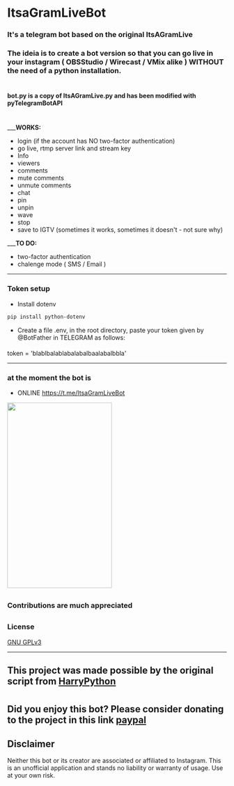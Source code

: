 
# ItsaGramLiveBot
### It's a telegram bot based on the original ItsAGramLive

### The ideia is to create a bot version so that you can go live in your instagram ( OBSStudio / Wirecast / VMix alike ) WITHOUT the need of a python installation.

#
#### bot.py is a copy of ItsAGramLive.py and has been modified with pyTelegramBotAPI
#
___**WORKS:**
- login (if the account has NO two-factor authentication) 
- go live, rtmp server link and stream key
- Info
- viewers
- comments
- mute comments
- unmute comments
- chat
- pin
- unpin
- wave
- stop
- save to IGTV (sometimes it works, sometimes it doesn't - not sure why)

___**TO DO:**
- two-factor authentication
- chalenge mode ( SMS / Email )

-------------------------------------

### Token setup
- Install dotenv
```bash
pip install python-dotenv
```


- Create a file .env, in the root directory, paste your token given by @BotFather in TELEGRAM as follows:
####
token = 'blablbalablabalabalbaalabalbbla'


-------------------------------------

### at the moment the bot is
- ONLINE  https://t.me/ItsaGramLiveBot
  


 <img src="https://user-images.githubusercontent.com/67715164/173175592-3f9ba36e-4f1b-4c8c-8cfc-bdd7461adcf6.png" width="240" height="426">


##
### Contributions are much appreciated

##



### License

[ GNU GPLv3 ](https://choosealicense.com/licenses/gpl-3.0/)

-------------------------------------
 ## This project was made possible by the original script from [HarryPython](https://github.com/harrypython/itsagramlive)

#
## Did you enjoy this bot? Please consider donating to the project in this link [paypal](https://www.paypal.com/donate/?business=8GTDHP8TTEMUJ&no_recurring=0&item_name=Thank+you%21+This+means+a+lot+to+me+and+to+this+project.&currency_code=BRL) 


 
## Disclaimer

Neither this bot or its creator are associated or affiliated to Instagram. This is an unofficial application and stands no liability or warranty of usage. Use at your own risk.




